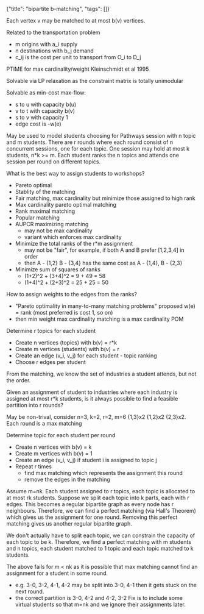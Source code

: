 {"title": "bipartite b-matching", "tags": []}

Each vertex v may be matched to at most b(v) vertices.

Related to the transportation problem
* m origins with a_i supply
* n destinations with b_j demand
* c_ij is the cost per unit to transport from O_i to D_j

PTIME for max cardinality/weight Kleinschmidt et al 1995

Solvable via LP relaxation as the constraint matrix is totally unimodular

Solvable as min-cost max-flow:
* s to u with capacity b(u)
* v to t with capacity b(v)
* s to v with capacity 1
* edge cost is -w(e)

May be used to model students choosing for Pathways session with n topic and m students.
There are r rounds where each round consist of n concurrent sessions, one for each topic.
One session may hold at most k students, n*k >= m.
Each student ranks the n topics and attends one session per round on different topics.

What is the best way to assign students to workshops?
* Pareto optimal
* Stablity of the matching
* Fair matching, max cardinality but minimize those assigned to high rank
* Max cardinality pareto optimal matching
* Rank maximal matching
* Popular matching
* AUPCR maximizing matching
  * may not be max cardinality
  * variant which enforces max cardinality
* Minimize the total ranks of the r*m assignment
  * may not be "fair", for example, if both A and B prefer [1,2,3,4] in order
  * then A - {1,2} B - {3,4} has the same cost as A - {1,4}, B - {2,3}
* Minimize sum of squares of ranks
  * (1+2)^2 + (3+4)^2 = 9 + 49 = 58
  * (1+4)^2 + (2+3)^2 = 25 + 25 = 50

How to assign weights to the edges from the ranks?
* "Pareto optimality in many-to-many matching problems" proposed w(e) = rank (most preferred is cost 1, so on)
* then min weight max cardinality matching is a max cardinality POM

Determine r topics for each student
* Create n vertices (topics) with b(v) = r*k
* Create m vertices (students) with b(v) = r
* Create an edge (v_i, v_j) for each student - topic ranking
* Choose r edges per student

From the matching, we know the set of industries a student attends, but not the order.

Given an assignment of student to industries where each industry is assigned at
most r*k students, is it always possible to find a feasible partition into r
rounds?

May be non-trival, consider n=3, k=2, r=2, m=6 {1,3}x2 {1,2}x2 {2,3}x2.
Each round is a max matching

Determine topic for each student per round
* Create n vertices with b(v) = k
* Create m vertices with b(v) = 1
* Create an edge (v_i, v_j) if student i is assigned to topic j
* Repeat r times
  * find max matching which represents the assignment this round
  * remove the edges in the matching

Assume m=nk. Each student assigned to r topics, each topic is allocated to at most rk
students. Suppose we split each topic into k parts, each with r edges. This
becomes a regular bipartite graph as every node has r neighbours. Therefore, we
can find a perfect matching (via Hall's Theorem) which gives us the assignment
for one round. Removing this perfect matching gives us another regular
bipartite graph.

We don't actually have to split each topic, we can constrain the capacity of
each topic to be k. Therefore, we find a perfect matching with m students and n
topics, each student matched to 1 topic and each topic matched to k students.

The above fails for m < nk as it is possible that max matching cannot find an assignment for a student in some round.
* e.g. 3-0, 3-2, 4-1, 4-2 may be split into 3-0, 4-1 then it gets stuck on the next round.
* the correct partition is 3-0, 4-2 and 4-2, 3-2
Fix is to include some virtual students so that m=nk and we ignore their assignments later.

